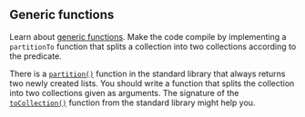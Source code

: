 ## Generic functions

Learn about [generic functions](https://kotlinlang.org/docs/reference/generics.html#generic-functions).
Make the code compile by implementing a `partitionTo` function that splits
a collection into two collections according to the predicate.

There is a [`partition()`](https://kotlinlang.org/api/latest/jvm/stdlib/kotlin.collections/partition.html)
function in the standard library that always returns two newly created lists.
You should write a function that splits the collection into two collections given as arguments.
The signature of the
[`toCollection()`](https://kotlinlang.org/api/latest/jvm/stdlib/kotlin.collections/to-collection.html)
 function from the standard library might help you.
